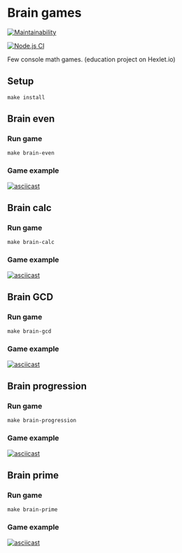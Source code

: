 # Brain games

[![Maintainability](https://api.codeclimate.com/v1/badges/29095546d221bbf33f39/maintainability)](https://codeclimate.com/github/nichegosebe/frontend-project-lvl1/maintainability)

[![Node.js CI](https://github.com/nichegosebe/frontend-project-lvl1/workflows/Node.js%20CI/badge.svg)](https://github.com/nichegosebe/frontend-project-lvl1/actions)

Few console math games. (education project on Hexlet.io)

## Setup

    make install

## Brain even

### Run game

    make brain-even

### Game example

[![asciicast](https://asciinema.org/a/360735.svg)](https://asciinema.org/a/360735)

## Brain calc

### Run game

    make brain-calc

### Game example

[![asciicast](https://asciinema.org/a/360733.svg)](https://asciinema.org/a/360733)

## Brain GCD

### Run game

    make brain-gcd

### Game example

[![asciicast](https://asciinema.org/a/vsSfcUTDNPM9xRb1tsQS5eVL6.svg)](https://asciinema.org/a/vsSfcUTDNPM9xRb1tsQS5eVL6)

## Brain progression

### Run game

    make brain-progression

### Game example

[![asciicast](https://asciinema.org/a/sWpSZ5lEmOpIukTs0V0PsAQB0.svg)](https://asciinema.org/a/sWpSZ5lEmOpIukTs0V0PsAQB0)

## Brain prime

### Run game

    make brain-prime

### Game example

[![asciicast](https://asciinema.org/a/ToH3RCKmGMcnId0BhHAQHdOFi.svg)](https://asciinema.org/a/ToH3RCKmGMcnId0BhHAQHdOFi)
